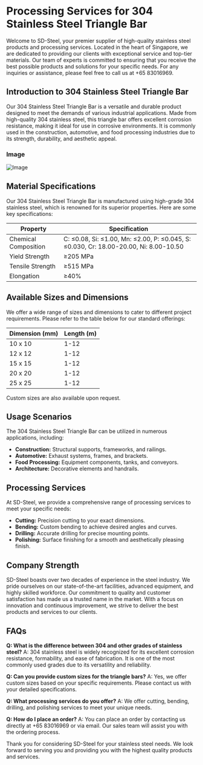 # Processing Services for 304 Stainless Steel Triangle Bar

Welcome to SD-Steel, your premier supplier of high-quality stainless steel products and processing services. Located in the heart of Singapore, we are dedicated to providing our clients with exceptional service and top-tier materials. Our team of experts is committed to ensuring that you receive the best possible products and solutions for your specific needs. For any inquiries or assistance, please feel free to call us at +65 83016969.

## Introduction to 304 Stainless Steel Triangle Bar

Our 304 Stainless Steel Triangle Bar is a versatile and durable product designed to meet the demands of various industrial applications. Made from high-quality 304 stainless steel, this triangle bar offers excellent corrosion resistance, making it ideal for use in corrosive environments. It is commonly used in the construction, automotive, and food processing industries due to its strength, durability, and aesthetic appeal.

### Image
![Image](https://github.com/user-attachments/assets/2567258e-e124-4816-932d-1809bd27ef0b)

## Material Specifications

Our 304 Stainless Steel Triangle Bar is manufactured using high-grade 304 stainless steel, which is renowned for its superior properties. Here are some key specifications:

| Property           | Specification         |
|--------------------|-----------------------|
| Chemical Composition| C: ≤0.08, Si: ≤1.00, Mn: ≤2.00, P: ≤0.045, S: ≤0.030, Cr: 18.00-20.00, Ni: 8.00-10.50 |
| Yield Strength     | ≥205 MPa              |
| Tensile Strength    | ≥515 MPa              |
| Elongation          | ≥40%                  |

## Available Sizes and Dimensions

We offer a wide range of sizes and dimensions to cater to different project requirements. Please refer to the table below for our standard offerings:

| Dimension (mm) | Length (m) |
|----------------|------------|
| 10 x 10        | 1-12       |
| 12 x 12        | 1-12       |
| 15 x 15        | 1-12       |
| 20 x 20        | 1-12       |
| 25 x 25        | 1-12       |

Custom sizes are also available upon request.

## Usage Scenarios

The 304 Stainless Steel Triangle Bar can be utilized in numerous applications, including:

- **Construction:** Structural supports, frameworks, and railings.
- **Automotive:** Exhaust systems, frames, and brackets.
- **Food Processing:** Equipment components, tanks, and conveyors.
- **Architecture:** Decorative elements and handrails.

## Processing Services

At SD-Steel, we provide a comprehensive range of processing services to meet your specific needs:

- **Cutting:** Precision cutting to your exact dimensions.
- **Bending:** Custom bending to achieve desired angles and curves.
- **Drilling:** Accurate drilling for precise mounting points.
- **Polishing:** Surface finishing for a smooth and aesthetically pleasing finish.

## Company Strength

SD-Steel boasts over two decades of experience in the steel industry. We pride ourselves on our state-of-the-art facilities, advanced equipment, and highly skilled workforce. Our commitment to quality and customer satisfaction has made us a trusted name in the market. With a focus on innovation and continuous improvement, we strive to deliver the best products and services to our clients.

## FAQs

**Q: What is the difference between 304 and other grades of stainless steel?**
A: 304 stainless steel is widely recognized for its excellent corrosion resistance, formability, and ease of fabrication. It is one of the most commonly used grades due to its versatility and reliability.

**Q: Can you provide custom sizes for the triangle bars?**
A: Yes, we offer custom sizes based on your specific requirements. Please contact us with your detailed specifications.

**Q: What processing services do you offer?**
A: We offer cutting, bending, drilling, and polishing services to meet your unique needs.

**Q: How do I place an order?**
A: You can place an order by contacting us directly at +65 83016969 or via email. Our sales team will assist you with the ordering process.

Thank you for considering SD-Steel for your stainless steel needs. We look forward to serving you and providing you with the highest quality products and services.